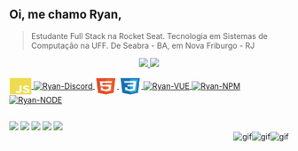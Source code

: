 ## Oi, me chamo Ryan,
> Estudante Full Stack na Rocket Seat.
> Tecnologia em Sistemas de Computação na UFF.
> De Seabra - BA, em Nova Friburgo - RJ

<div align="center">
  <a href="https://github.com/ryanfigueredo">
  <img height="140cm" src="https://github-readme-stats.vercel.app/api?username=ryanfigueredo&show_icons=true&theme=midnight-purple&include_all_commits=true&count_private=true](https://github-stats-alpha.vercel.app/api?username={ryanfigueredo})"/>
  <img height="140cm" src="https://github-readme-stats.vercel.app/api/top-langs/?username=ryanfigueredo&layout=compact&langs_count=7&theme=midnight-purple"/>
</div>
  
<div style="display: inline_block"><br>
  <img align="center" alt="Ryan-Js" height="30" width="40" src="https://raw.githubusercontent.com/devicons/devicon/master/icons/javascript/javascript-plain.svg">
  <img align="center" alt="Ryan-Discord" height="30" width="40" src="https://cdn.jsdelivr.net/gh/devicons/devicon/icons/discordjs/discordjs-plain.svg">
  <img align="center" alt="Ryan-HTML" height="30" width="40" src="https://raw.githubusercontent.com/devicons/devicon/master/icons/html5/html5-original.svg">
  <img align="center" alt="Ryan-CSS" height="30" width="40" src="https://raw.githubusercontent.com/devicons/devicon/master/icons/css3/css3-original.svg">
  <img align="center" alt="Ryan-VUE" height="30" width="40" src="https://cdn.jsdelivr.net/gh/devicons/devicon/icons/vuejs/vuejs-original.svg">
  <img align="center" alt="Ryan-NPM" height="30" width="40" src="https://cdn.jsdelivr.net/gh/devicons/devicon/icons/npm/npm-original-wordmark.svg">
   <img align="center" alt="Ryan-NODE" height="30" width="40" src="https://cdn.jsdelivr.net/gh/devicons/devicon/icons/nodejs/nodejs-original.svg" >
  <src="https://media.discordapp.net/attachments/639956127056134178/890373478988013628/Publicacoes_Instagram_1_1.png?width=676&height=676">
   
</div>
  
##
  
  <div> 
  <a href="https://www.youtube.com/channel/UCJgMMns8bIqKHRtTzcoTBJA" target="_blank"><img src="https://img.shields.io/badge/YouTube-FF0000?style=for-the-badge&logo=youtube&logoColor=white" target="_blank" rel="noopener noreferrer"></a>
  <a href="https://www.instagram.com/ryanfig_" target="_blank" rel="noopener noreferrer"><img src="https://img.shields.io/badge/-Instagram-%23E4405F?style=for-the-badge&logo=instagram&logoColor=white" target="_blank" rel="noopener noreferrer"></a>
 	<a href="https://www.twitch.tv/ryanfps1_" target="_blank" rel="noopener noreferrer"><img src="https://img.shields.io/badge/Twitch-9146FF?style=for-the-badge&logo=twitch&logoColor=white" target="_blank"></a>
  <a href = "mailto:ryancontatof8@gmail.com"><img src="https://img.shields.io/badge/-Gmail-%23333?style=for-the-badge&logo=gmail&logoColor=white" target="_blank" rel="noopener noreferrer"></a>
  <a href="https://www.linkedin.com/in/ryan-figueredo-666793214/" target="_blank"><img src="https://img.shields.io/badge/-LinkedIn-%230077B5?style=for-the-badge&logo=linkedin&logoColor=white" target="_blank" rel="noopener noreferrer"></a> 
 
</div>
  <div>
   <img align="right" height="60" alt="gif" src="https://cdn.discordapp.com/attachments/957884398026518578/959345558995206204/black_cat.gif">
   <img align="right" height="60" alt="gif" src="https://cdn.discordapp.com/attachments/957884398026518578/959355272135082014/emoji_41.png">
  <img align="right" height="60" alt="gif" src="https://cdn.discordapp.com/attachments/957884398026518578/959355672150036510/red_broken.png">
  </div>
